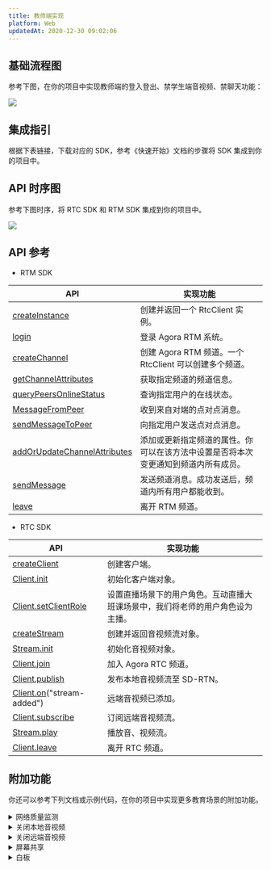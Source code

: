 ```yaml
---
title: 教师端实现
platform: Web
updatedAt: 2020-12-30 09:02:06
---
```


## 基础流程图

参考下图，在你的项目中实现教师端的登入登出、禁学生端音视频、禁聊天功能：

![](https://web-cdn.agora.io/docs-files/1579412905725)

## 集成指引

根据下表链接，下载对应的 SDK，参考《快速开始》文档的步骤将 SDK 集成到你的项目中。

## API 时序图

参考下图时序，将 RTC SDK 和 RTM SDK 集成到你的项目中。

![](https://web-cdn.agora.io/docs-files/1579418758188)

## API 参考

- RTM SDK

| API                                                                                                           | 实现功能                                                                           |
| ------------------------------------------------------------------------------------------------------------- | ---------------------------------------------------------------------------------- |
| [createInstance](./API%20Reference/RTM_web/modules/agorartm.html#createinstance)                              | 创建并返回一个 RtcClient 实例。                                                    |
| [login](./API%20Reference/RTM_web/classes/rtmclient.html#login)                                               | 登录 Agora RTM 系统。                                                              |
| [createChannel](./API%20Reference/RTM_web/classes/rtmclient.html#createchannel)                               | 创建 Agora RTM 频道。一个 RtcClient 可以创建多个频道。                             |
| [getChannelAttributes](./API%20Reference/RTM_web/classes/rtmclient.html#getchannelattributes)                 | 获取指定频道的频道信息。                                                           |
| [queryPeersOnlineStatus](./API%20Reference/RTM_web/classes/rtmclient.html#querypeersonlinestatus)             | 查询指定用户的在线状态。                                                           |
| [MessageFromPeer](./API%20Reference/RTM_web/interfaces/rtmevents.rtmclientevents.html#messagefrompeer)        | 收到来自对端的点对点消息。                                                         |
| [sendMessageToPeer](./API%20Reference/RTM_web/classes/rtmclient.html#sendmessagetopeer)                       | 向指定用户发送点对点消息。                                                         |
| [addOrUpdateChannelAttributes](./API%20Reference/RTM_web/classes/rtmclient.html#addorupdatechannelattributes) | 添加或更新指定频道的属性。你可以在该方法中设置是否将本次变更通知到频道内所有成员。 |
| [sendMessage](./API%20Reference/RTM_web/classes/rtmchannel.html#sendmessage)                                  | 发送频道消息。成功发送后，频道内所有用户都能收到。                                 |
| [leave](./API%20Reference/RTM_web/classes/rtmchannel.html#leave)                                              | 离开 RTM 频道。                                                                    |

- RTC SDK

| API                                                                                         | 实现功能                                                                       |
| ------------------------------------------------------------------------------------------- | ------------------------------------------------------------------------------ |
| [createClient](./API%20Reference/web/globals.html#createclient)                             | 创建客户端。                                                                   |
| [Client.init](./API%20Reference/web/interfaces/agorartc.client.html#init)                   | 初始化客户端对象。                                                             |
| [Client.setClientRole](./API%20Reference/web/interfaces/agorartc.client.html#setclientrole) | 设置直播场景下的用户角色。互动直播大班课场景中，我们将老师的用户角色设为主播。 |
| [createStream](./API%20Reference/web/globals.html#createstream)                             | 创建并返回音视频流对象。                                                       |
| [Stream.init](./API%20Reference/web/interfaces/agorartc.stream.html#init)                   | 初始化音视频对象。                                                             |
| [Client.join](./API%20Reference/web/interfaces/agorartc.client.html#join)                   | 加入 Agora RTC 频道。                                                          |
| [Client.publish](./API%20Reference/web/interfaces/agorartc.client.html#publish)             | 发布本地音视频流至 SD-RTN。                                                    |
| [Client.on](./API%20Reference/web/interfaces/agorartc.client.html#on)("stream-added")       | 远端音视频已添加。                                                             |
| [Client.subscribe](./API%20Reference/web/interfaces/agorartc.client.html#subscribe)         | 订阅远端音视频流。                                                             |
| [Stream.play](./API%20Reference/web/interfaces/agorartc.stream.html#play)                   | 播放音、视频流。                                                               |
| [Client.leave](./API%20Reference/web/interfaces/agorartc.client.html#leave)                 | 离开 RTC 频道。                                                                |

## 附加功能

你还可以参考下列文档或示例代码，在你的项目中实现更多教育场景的附加功能。

<details>
<summary>网络质量监测</summary>
你可以通过使用 RTC SDK 的 <code>on("network-quality")</code> 回调，实时监控通话中每个用户的网络上下行 last mile 网络质量。
更多质量透明相关方法，可参考如下文档：
<li><a href="https://docs.agora.io/cn/Interactive%20Broadcast/lastmile_quality_web?platform=Web">通话前网络质量探测</a></li>
<li><a href="https://docs.agora.io/cn/Interactive%20Broadcast/in-call_quality_web?platform=Web">通话中质量监测</a></li>
</details>
<details>
<summary>关闭本地音视频</summary>
你可以通过调用 RTC SDK 的如下方法，实现相关功能：
	<li>调用 <code>muteAudio</code> 或 <code>unmuteAudio</code>关闭或重新开启本地音频。</li>
	<li>调用 <code>muteVideo</code> 或 <code>unmuteVideo</code> 关闭或重新开启本地视频。</li>
</details>
 
<details>
<summary>关闭远端音视频</summary>
你需要联合调用 RTM SDK 和 RTC SDK 的方法，实现该功能：
<ol>
	<li>教师端调用 <code>sendMessageToPeer</code> 方法，给学生发送点对点消息，通知学生关闭音视频。</li>
	<li>学生端调用对应的 <code>mute</code> 方法关闭本地的音视频。</li>
</ol>
</details>
<details>
<summary>屏幕共享</summary>
根据你的浏览器，参考如下文档实现屏幕共享功能：
<li><a href="https://docs.agora.io/cn/Interactive%20Broadcast/screensharing_web?platform=Web#a-name--chromeachrome-%E5%B1%8F%E5%B9%95%E5%85%B1%E4%BA%AB">Chrome 屏幕共享</a></li>
<li><a href="https://docs.agora.io/cn/Interactive%20Broadcast/screensharing_web?platform=Web#a-nameffafirefox-%E5%B1%8F%E5%B9%95%E5%85%B1%E4%BA%AB">Firefox 屏幕共享</a></li>
</details>

<details>
<summary>白板</summary>
参考下列常用功能文档，在你的项目中实现白板相关功能。
	<li><a href="https://developer.netless.link/javascript-zh/home/document-converter">文档转换</a></li>
	<li><a href="https://developer.netless.link/javascript-zh/home/business-state-management">房间与回放的业务状态管理</a></li>
	<li><a href="https://developer.netless.link/javascript-zh/home/tools">教具</a></li>
	<li><a href="https://developer.netless.link/javascript-zh/home/view">视角</a></li>
	<li><a href="https://developer.netless.link/javascript-zh/home/room-methods">白板操作</a></li>
	<li><a href="https://developer.netless.link/document-zh/home/scene-manangement">页面（场景）管理</a></li>
</details>
